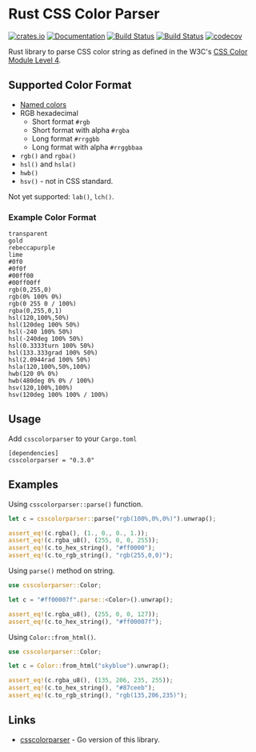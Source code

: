# Rust CSS Color Parser

[![crates.io](https://img.shields.io/crates/v/csscolorparser.svg)](https://crates.io/crates/csscolorparser)
[![Documentation](https://docs.rs/csscolorparser/badge.svg)](https://docs.rs/csscolorparser)
[![Build Status](https://github.com/mazznoer/csscolorparser-rs/workflows/Rust/badge.svg)](https://github.com/mazznoer/csscolorparser-rs/actions)
[![Build Status](https://travis-ci.org/mazznoer/csscolorparser-rs.svg?branch=master)](https://travis-ci.org/mazznoer/csscolorparser-rs)
[![codecov](https://codecov.io/gh/mazznoer/csscolorparser-rs/branch/master/graph/badge.svg)](https://codecov.io/gh/mazznoer/csscolorparser-rs)

Rust library to parse CSS color string as defined in the W3C's [CSS Color Module Level 4](https://www.w3.org/TR/css-color-4/).

## Supported Color Format

* [Named colors](https://www.w3.org/TR/css-color-4/#named-colors)
* RGB hexadecimal
     + Short format `#rgb`
     + Short format with alpha `#rgba`
     + Long format `#rrggbb`
     + Long format with alpha `#rrggbbaa`
* `rgb()` and `rgba()`
* `hsl()` and `hsla()`
* `hwb()`
* `hsv()` - not in CSS standard.

Not yet supported: `lab()`, `lch()`.

### Example Color Format

```text
transparent
gold
rebeccapurple
lime
#0f0
#0f0f
#00ff00
#00ff00ff
rgb(0,255,0)
rgb(0% 100% 0%)
rgb(0 255 0 / 100%)
rgba(0,255,0,1)
hsl(120,100%,50%)
hsl(120deg 100% 50%)
hsl(-240 100% 50%)
hsl(-240deg 100% 50%)
hsl(0.3333turn 100% 50%)
hsl(133.333grad 100% 50%)
hsl(2.0944rad 100% 50%)
hsla(120,100%,50%,100%)
hwb(120 0% 0%)
hwb(480deg 0% 0% / 100%)
hsv(120,100%,100%)
hsv(120deg 100% 100% / 100%)
```

## Usage

Add `csscolorparser` to your `Cargo.toml`

```text
[dependencies]
csscolorparser = "0.3.0"
```

## Examples

Using `csscolorparser::parse()` function.

```rust
let c = csscolorparser::parse("rgb(100%,0%,0%)").unwrap();

assert_eq!(c.rgba(), (1., 0., 0., 1.));
assert_eq!(c.rgba_u8(), (255, 0, 0, 255));
assert_eq!(c.to_hex_string(), "#ff0000");
assert_eq!(c.to_rgb_string(), "rgb(255,0,0)");
```

Using `parse()` method on string.

```rust
use csscolorparser::Color;

let c = "#ff00007f".parse::<Color>().unwrap();

assert_eq!(c.rgba_u8(), (255, 0, 0, 127));
assert_eq!(c.to_hex_string(), "#ff00007f");
```

Using `Color::from_html()`.

```rust
use csscolorparser::Color;

let c = Color::from_html("skyblue").unwrap();

assert_eq!(c.rgba_u8(), (135, 206, 235, 255));
assert_eq!(c.to_hex_string(), "#87ceeb");
assert_eq!(c.to_rgb_string(), "rgb(135,206,235)");
```

## Links

* [csscolorparser](https://github.com/mazznoer/csscolorparser) - Go version of this library.
